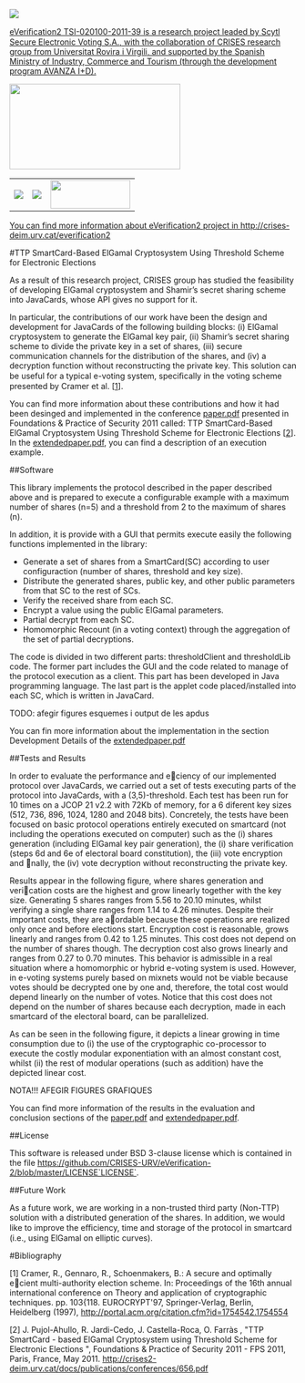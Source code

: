 <a href="http://crises-deim.urv.cat/everification2/" target="_blank"><img src="https://raw.github.com/CRISES-URV/eVerification-2/master/figures/logoeverification2.png" />

eVeriﬁcation2 TSI-020100-2011-39 is a research project leaded by Scytl Secure Electronic Voting S.A.,
with the collaboration of CRISES research group from Universitat Rovira i Virgili, and supported by 
the Spanish Ministry of Industry, Commerce and Tourism (through the development program AVANZA I+D).

<a href="https://www.planavanza.es" target="_blank"><img src="https://raw.github.com/CRISES-URV/eVerification-2/master/figures/logo_planAvanza2.png"  width="300" height="150">

<center><table border="0">
<tr><td><a href="http://www.scytl.es" target="_blank"><img src=https://raw.github.com/CRISES-URV/eVerification-2/master/figures/logoScytl.png border="0"></td>
<td><a href="http://www.urv.cat" target="_blank"><img src=https://raw.github.com/CRISES-URV/eVerification-2/master/figures/logoURV.png border="0"></td>
<td><a href="http://crises-deim.urv.cat" target="_blank"><img src=https://raw.github.com/CRISES-URV/eVerification-2/master/figures/logoCrises.png width="140" height="50" border="0"></td></tr>
</table></center>

You can find more information about eVerification2 project in http://crises-deim.urv.cat/everification2

#TTP SmartCard-Based ElGamal Cryptosystem Using Threshold Scheme for Electronic Elections

As a result of this research project, CRISES group has studied the feasibility of developing ElGamal 
cryptosystem and Shamir’s secret sharing scheme into JavaCards, whose API gives no support for it.

In particular, the contributions of our work have been the design and development for JavaCards of
the following building blocks: (i) ElGamal cryptosystem to generate the ElGamal key pair, (ii) Shamir’s 
secret sharing scheme to divide the private key in a set of shares, (iii) secure communication channels 
for the distribution of the shares, and (iv) a decryption function without reconstructing the private key. 
This solution can be useful for a typical e-voting system, speciﬁcally in the voting scheme presented by 
Cramer et al. [<a href="#ref1">1</a>].

You can find more information about these contributions and how it had been desinged and implemented in the 
conference <a href="https://raw.github.com/CRISES-URV/eVerification-2/master/paper.pdf">paper.pdf</a> presented in Foundations & Practice of Security 2011 called: TTP SmartCard-Based ElGamal 
Cryptosystem Using Threshold Scheme for Electronic Elections [<a href="#ref2">2</a>]. In the <a href="https://raw.github.com/CRISES-URV/eVerification-2/master/extendedpaper.pdf">extendedpaper.pdf</a>, you can find a 
description of an execution example.


##Software

This library implements the protocol described in the paper described above and is prepared to execute a 
configurable example with a maximum number of shares (n=5) and a threshold from 2 to the maximum of shares (n).

In addition, it is provide with a GUI that permits execute easily the following functions implemented in the library:
- Generate a set of shares from a SmartCard(SC) according to user configuraction (number of shares, threshold and key size).
- Distribute the generated shares, public key, and other public parameters from that SC to the rest of SCs.
- Verify the received share from each SC. 
- Encrypt a value using the public ElGamal parameters.
- Partial decrypt from each SC.
- Homomorphic Recount (in a voting context) through the aggregation of the set of partial decryptions.

The code is divided in two different parts: thresholdClient and thresholdLib code.
The former part includes the GUI and the code related to manage of the protocol execution as a client. This part has been developed
in Java programming language.
The last part is the applet code placed/installed into each SC, which is written in JavaCard.

TODO: afegir figures esquemes i output de les apdus


You can fin more information about the implementation in the section Development Details of the <a href="https://raw.github.com/CRISES-URV/eVerification-2/master/extendedpaper.pdf">extendedpaper.pdf</a>

##Tests and Results

In order to evaluate the performance and eciency of our implemented protocol over
JavaCards, we carried out a set of tests executing parts of the protocol into JavaCards,
with a (3,5)-threshold. Each test has been run for 10 times on a JCOP 21 v2.2 with
72Kb of memory, for a 6 diferent key sizes (512, 736, 896, 1024, 1280 and 2048 bits).
Concretely, the tests have been focused on basic protocol operations entirely executed
on smartcard (not including the operations executed on computer) such as the (i) shares
generation (including ElGamal key pair generation), the (i) share verification (steps 6d
and 6e of electoral board constitution), the (iii) vote encryption and nally, the (iv)
vote decryption without reconstructing the private key.

Results appear in the following figure, where shares generation and verication costs are the
highest and grow linearly together with the key size. Generating 5 shares ranges from
5.56 to 20.10 minutes, whilst verifying a single share ranges from 1.14 to 4.26 minutes.
Despite their important costs, they are aordable because these operations are realized
only once and before elections start. Encryption cost is reasonable, grows linearly and
ranges from 0.42 to 1.25 minutes. This cost does not depend on the number of shares
though. The decryption cost also grows linearly and ranges from 0.27 to 0.70 minutes.
This behavior is admissible in a real situation where a homomorphic or hybrid e-voting
system is used. However, in e-voting systems purely based on mixnets would not be
viable because votes should be decrypted one by one and, therefore, the total cost would
depend linearly on the number of votes. Notice that this cost does not depend on the
number of shares because each decryption, made in each smartcard of the electoral
board, can be parallelized.

As can be seen in the following figure, it depicts a linear growing in time consumption
due to (i) the use of the cryptographic co-processor to execute the costly modular
exponentiation with an almost constant cost, whilst (ii) the rest of modular operations
(such as addition) have the depicted linear cost.

NOTA!!! AFEGIR FIGURES GRAFIQUES

You can find more information of the results in the evaluation and conclusion sections of the <a href="https://raw.github.com/CRISES-URV/eVerification-2/master/paper.pdf">paper.pdf</a> and <a href="https://raw.github.com/CRISES-URV/eVerification-2/master/extendedpaper.pdf">extendedpaper.pdf</a>.


##License

This software is released under BSD 3-clause license which is contained in the file https://github.com/CRISES-URV/eVerification-2/blob/master/LICENSE`LICENSE`.


##Future Work

As a future work, we are working in a non-trusted third party (Non-TTP)
solution with a distributed generation of the shares. In addition, we would like
to improve the eﬃciency, time and storage of the protocol in smartcard (i.e.,
using ElGamal on elliptic curves).


#Bibliography

<a name="ref1"></a>[1] Cramer, R., Gennaro, R., Schoenmakers, B.: A secure and optimally ecient
multi-authority election scheme. In: Proceedings of the 16th annual international
conference on Theory and application of cryptographic techniques. pp. 103{118.
EUROCRYPT'97, Springer-Verlag, Berlin, Heidelberg (1997), 
http://portal.acm.org/citation.cfm?id=1754542.1754554

<a name="ref2"></a>[2] J. Pujol-Ahullo, R. Jardi-Cedo, J. Castella-Roca, O. Farràs , 
"TTP SmartCard - based ElGamal Cryptosystem using Threshold Scheme for Electronic Elections ", 
Foundations & Practice of Security 2011 - FPS 2011, Paris, France, May 2011. 
http://crises2-deim.urv.cat/docs/publications/conferences/656.pdf

